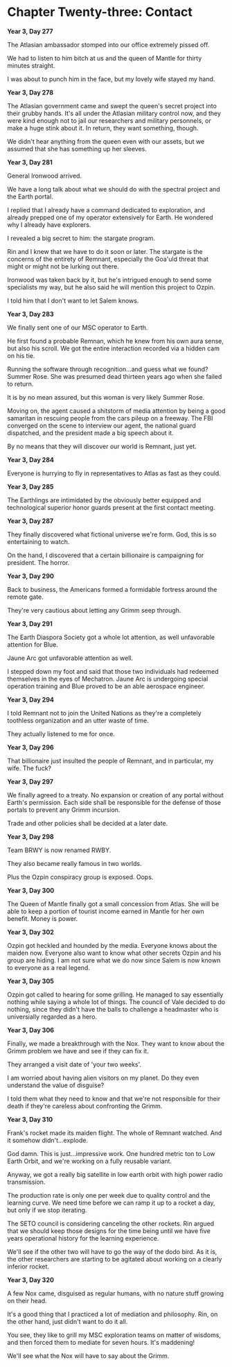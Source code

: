 # Chapter Twenty-three: Contact

**Year 3, Day 277**

The Atlasian ambassador stomped into our office extremely pissed off.

We had to listen to him bitch at us and the queen of Mantle for thirty minutes straight.

I was about to punch him in the face, but my lovely wife stayed my hand.

**Year 3, Day 278**

The Atlasian government came and swept the queen's secret project into their grubby hands. It's all under the Atlasian military control now, and they were kind enough not to jail our researchers and military personnels, or make a huge stink about it. In return, they want something, though.

We didn't hear anything from the queen even with our assets, but we assumed that she has something up her sleeves.

**Year 3, Day 281**

General Ironwood arrived.

We have a long talk about what we should do with the spectral project and the Earth portal.

I replied that I already have a command dedicated to exploration, and already prepped one of my operator extensively for Earth. He wondered why I already have explorers.

I revealed a big secret to him: the stargate program.

Rin and I knew that we have to do it soon or later. The stargate is the concerns of the entirety of Remnant, especially the Goa'uld threat that might or might not be lurking out there.

Ironwood was taken back by it, but he's intrigued enough to send some specialists my way, but he also said he will mention this project to Ozpin.

I told him that I don't want to let Salem knows.

**Year 3, Day 283**

We finally sent one of our MSC operator to Earth.

He first found a probable Remnan, which he knew from his own aura sense, but also his scroll. We got the entire interaction recorded via a hidden cam on his tie.

Running the software through recognition...and guess what we found? Summer Rose. She was presumed dead thirteen years ago when she failed to return.

It is by no mean assured, but this woman is very likely Summer Rose.

Moving on, the agent caused a shitstorm of media attention by being a good samaritan in rescuing people from the cars pileup on a freeway. The FBI converged on the scene to interview our agent, the national guard dispatched, and the president made a big speech about it.

By no means that they will discover our world is Remnant, just yet.

**Year 3, Day 284**

Everyone is hurrying to fly in representatives to Atlas as fast as they could.

**Year 3, Day 285**

The Earthlings are intimidated by the obviously better equipped and technological superior honor guards present at the first contact meeting.

**Year 3, Day 287**

They finally discovered what fictional universe we're form. God, this is so entertaining to watch.

On the hand, I discovered that a certain billionaire is campaigning for president. The horror.

**Year 3, Day 290**

Back to business, the Americans formed a formidable fortress around the remote gate.

They're very cautious about letting any Grimm seep through.

**Year 3, Day 291**

The Earth Diaspora Society got a whole lot attention, as well unfavorable attention for Blue.

Jaune Arc got unfavorable attention as well.

I stepped down my foot and said that those two individuals had redeemed themselves in the eyes of Mechatron. Jaune Arc is undergoing special operation training and Blue proved to be an able aerospace engineer.

**Year 3, Day 294**

I told Remnant not to join the United Nations as they're a completely toothless organization and an utter waste of time.

They actually listened to me for once.

**Year 3, Day 296**

That billionaire just insulted the people of Remnant, and in particular, my wife. The fuck?

**Year 3, Day 297**

We finally agreed to a treaty. No expansion or creation of any portal without Earth's permission. Each side shall be responsible for the defense of those portals to prevent any Grimm incursion.

Trade and other policies shall be decided at a later date.

**Year 3, Day 298**

Team BRWY is now renamed RWBY.

They also became really famous in two worlds.

Plus the Ozpin conspiracy group is exposed. Oops.

**Year 3, Day 300**

The Queen of Mantle finally got a small concession from Atlas. She will be able to keep a portion of tourist income earned in Mantle for her own benefit. Money is power.

**Year 3, Day 302**

Ozpin got heckled and hounded by the media. Everyone knows about the maiden now. Everyone also want to know what other secrets Ozpin and his group are hiding. I am not sure what we do now since Salem is now known to everyone as a real legend.

**Year 3, Day 305**

Ozpin got called to hearing for some grilling. He managed to say essentially nothing while saying a whole lot of things. The council of Vale decided to do nothing, since they didn't have the balls to challenge a headmaster who is universially regarded as a hero.

**Year 3, Day 306**

Finally, we made a breakthrough with the Nox. They want to know about the Grimm problem we have and see if they can fix it.

They arranged a visit date of 'your two weeks'.

I am worried about having alien visitors on my planet. Do they even understand the value of disguise?

I told them what they need to know and that we're not responsible for their death if they're careless about confronting the Grimm.

**Year 3, Day 310**

Frank's rocket made its maiden flight. The whole of Remnant watched. And it somehow didn't...explode.

God damn. This is just...impressive work. One hundred metric ton to Low Earth Orbit, and we're working on a fully reusable variant.

Anyway, we got a really big satellite in low earth orbit with high power radio transmission.

The production rate is only one per week due to quality control and the learning curve. We need time before we can ramp it up to a rocket a day, but only if we stop iterating.

The SETO council is considering canceling the other rockets. Rin argued that we should keep those designs for the time being until we have five years operational history for the learning experience.

We'll see if the other two will have to go the way of the dodo bird. As it is, the other researchers are starting to be agitated about working on a clearly inferior rocket.

**Year 3, Day 320**

A few Nox came, disguised as regular humans, with no nature stuff growing on their head.

It's a good thing that I practiced a lot of mediation and philosophy. Rin, on the other hand, just didn't want to do it all.

You see, they like to grill my MSC exploration teams on matter of wisdoms, and then forced them to mediate for seven hours. It's maddening!

We'll see what the Nox will have to say about the Grimm.
